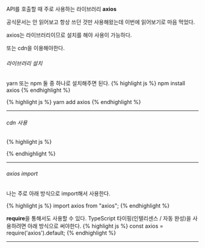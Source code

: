 API를 호출할 때 주로 사용하는 라이브러리 **axios**


공식문서는 안 읽어보고 항상 쓰던 것만 사용해왔는데 이번에 읽어보기로 마음 먹었다.


axios는 라이브러리이므로 설치를 해야 사용이 가능하다.

또는 cdn을 이용해야한다.


###### 라이브러리 설치

yarn 또는 npm 둘 중 하나로 설치해주면 된다.
{% highlight js %}
npm install axios
{% endhighlight %}

{% highlight js %}
yarn add axios
{% endhighlight %}

***

###### cdn 사용

{% highlight js %}
<script src="https://cdn.jsdelivr.net/npm/axios/dist/axios.min.js"></script>
{% endhighlight %}

***

###### axios import
나는 주로 아래 방식으로 import해서 사용한다.


{% highlight js %}
import axios from "axios";
{% endhighlight %}

**require**을 통해서도 사용할 수 있다.
TypeScript 타이핑(인텔리센스 / 자동 완성)을 사용하려면 아래 방식으로 써야한다.
{% highlight js %}
const axios = require('axios').default;
{% endhighlight %}

***
